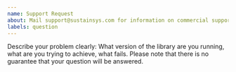 ```yaml
---
name: Support Request
about: Mail support@sustainsys.com for information on commercial support options with guaranteed answers. To get help for free, ask on Stack Overflow or file an issue here.
labels: question
---
```


Describe your problem clearly: What version of the library are you running, what are you trying to achieve, what fails. Please note that there is no guarantee that your question will be answered.
